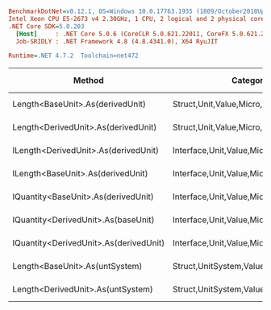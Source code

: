 ``` ini

BenchmarkDotNet=v0.12.1, OS=Windows 10.0.17763.1935 (1809/October2018Update/Redstone5)
Intel Xeon CPU E5-2673 v4 2.30GHz, 1 CPU, 2 logical and 2 physical cores
.NET Core SDK=5.0.203
  [Host]     : .NET Core 5.0.6 (CoreCLR 5.0.621.22011, CoreFX 5.0.621.22011), X64 RyuJIT
  Job-SRIDLY : .NET Framework 4.8 (4.8.4341.0), X64 RyuJIT

Runtime=.NET 4.7.2  Toolchain=net472  

```
|                                 Method |                               Categories |      Mean |    Error |   StdDev |   StdErr |       Min |       Max |    Median | Ratio | MannWhitney(5%) | RatioSD |  Gen 0 | Gen 1 | Gen 2 | Allocated |
|--------------------------------------- |----------------------------------------- |----------:|---------:|---------:|---------:|----------:|----------:|----------:|------:|---------------- |--------:|-------:|------:|------:|----------:|
|       Length&lt;BaseUnit&gt;.As(derivedUnit) |       Struct,Unit,Value,Micro,Conversion |  13.53 ns | 0.262 ns | 0.269 ns | 0.065 ns |  13.01 ns |  14.15 ns |  13.53 ns |  1.00 |            Base |    0.00 |      - |     - |     - |         - |
|    Length&lt;DerivedUnit&gt;.As(derivedUnit) |       Struct,Unit,Value,Micro,Conversion |  13.91 ns | 0.242 ns | 0.226 ns | 0.058 ns |  13.63 ns |  14.28 ns |  13.87 ns |  1.03 |            Same |    0.03 |      - |     - |     - |         - |
|   ILength&lt;DerivedUnit&gt;.As(derivedUnit) |    Interface,Unit,Value,Micro,Conversion |  19.14 ns | 0.272 ns | 0.255 ns | 0.066 ns |  18.78 ns |  19.63 ns |  19.11 ns |  1.42 |          Slower |    0.04 |      - |     - |     - |         - |
|      ILength&lt;BaseUnit&gt;.As(derivedUnit) |    Interface,Unit,Value,Micro,Conversion |  19.24 ns | 0.332 ns | 0.311 ns | 0.080 ns |  18.57 ns |  19.66 ns |  19.24 ns |  1.42 |          Slower |    0.04 |      - |     - |     - |         - |
|    IQuantity&lt;BaseUnit&gt;.As(derivedUnit) |    Interface,Unit,Value,Micro,Conversion |  96.34 ns | 1.913 ns | 2.349 ns | 0.501 ns |  91.87 ns | 100.93 ns |  95.58 ns |  7.15 |          Slower |    0.23 |      - |     - |     - |         - |
|    IQuantity&lt;DerivedUnit&gt;.As(baseUnit) |    Interface,Unit,Value,Micro,Conversion |  96.67 ns | 1.526 ns | 1.428 ns | 0.369 ns |  93.81 ns |  98.86 ns |  96.94 ns |  7.15 |          Slower |    0.16 |      - |     - |     - |         - |
| IQuantity&lt;DerivedUnit&gt;.As(derivedUnit) |    Interface,Unit,Value,Micro,Conversion | 126.45 ns | 1.788 ns | 1.672 ns | 0.432 ns | 123.87 ns | 129.32 ns | 125.98 ns |  9.36 |          Slower |    0.27 |      - |     - |     - |         - |
|         Length&lt;BaseUnit&gt;.As(untSystem) | Struct,UnitSystem,Value,Micro,Conversion | 595.02 ns | 5.377 ns | 4.767 ns | 1.274 ns | 587.53 ns | 603.93 ns | 595.68 ns | 43.95 |          Slower |    0.94 | 0.0288 |     - |     - |     201 B |
|      Length&lt;DerivedUnit&gt;.As(untSystem) | Struct,UnitSystem,Value,Micro,Conversion | 616.02 ns | 6.729 ns | 5.965 ns | 1.594 ns | 601.22 ns | 623.64 ns | 616.32 ns | 45.50 |          Slower |    0.93 | 0.0288 |     - |     - |     201 B |
